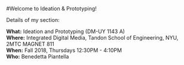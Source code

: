 #Welcome to Ideation & Prototyping!

Details of my section:  

**What:** Ideation and Prototyping (DM-UY 1143 A)  
**Where:** Integrated Digital Media, Tandon School of Engineering, NYU, 2MTC MAGNET 811  
**When:** Fall 2018, Thursdays 12:30PM - 4:10PM  
**Who:** Benedetta Piantella  

